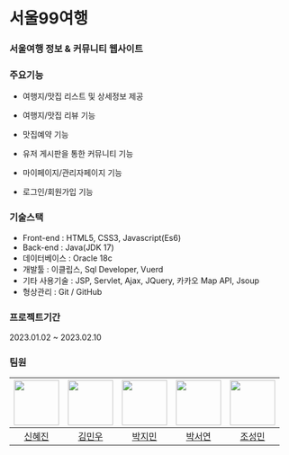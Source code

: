 # 서울99여행

### 서울여행 정보 & 커뮤니티 웹사이트  

### 주요기능  
  * 여행지/맛집 리스트 및 상세정보 제공
  
  * 여행지/맛집 리뷰 기능
  
  * 맛집예약 기능
  
  * 유저 게시판을 통한 커뮤니티 기능
  
  * 마이페이지/관리자페이지 기능
  
  * 로그인/회원가입 기능
  
  
### 기술스택  
  * Front-end : HTML5, CSS3, Javascript(Es6)
  * Back-end : Java(JDK 17)
  * 데이터베이스 : Oracle 18c
  * 개발툴 : 이클립스, Sql Developer, Vuerd
  * 기타 사용기술 : JSP, Servlet, Ajax, JQuery, 카카오 Map API, Jsoup
  * 형상관리 : Git / GitHub
  
  
### 프로젝트기간  
2023.01.02 ~ 2023.02.10
  
  
### 팀원  
<img src="https://avatars.githubusercontent.com/u/121096234?s=200&v=4" width=80 height=80>|<img src="https://avatars.githubusercontent.com/u/89583609?s=64&v=4" width=80 height=80>|<img src="https://avatars.githubusercontent.com/u/113769307?v=4" width=80 height=80>|<img src="https://avatars.githubusercontent.com/u/116634427?v=4" width=80 height=80>|<img src="https://avatars.githubusercontent.com/u/68989001?s=96&v=4" width=80 height=80>
:---:|:---:|:---:|:---:|:---:
[신혜진](https://github.com/hyejin12345)|[김민우](https://github.com/kimminwoo0306)|[박지민](https://github.com/pajama13)|[박서연](https://github.com/mechuuri)|[조성민](https://github.com/Sungm1n-Jo)

